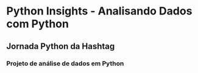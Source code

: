 # Python Insights - Analisando Dados com Python

## Jornada Python da Hashtag

### Projeto de análise de dados em Python

